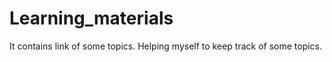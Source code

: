 # Learning_materials

It contains link of some topics.
Helping myself to keep track of some topics.


